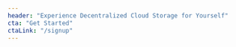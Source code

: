 ```yaml
---
header: "Experience Decentralized Cloud Storage for Yourself"
cta: "Get Started"
ctaLink: "/signup"
---
```


